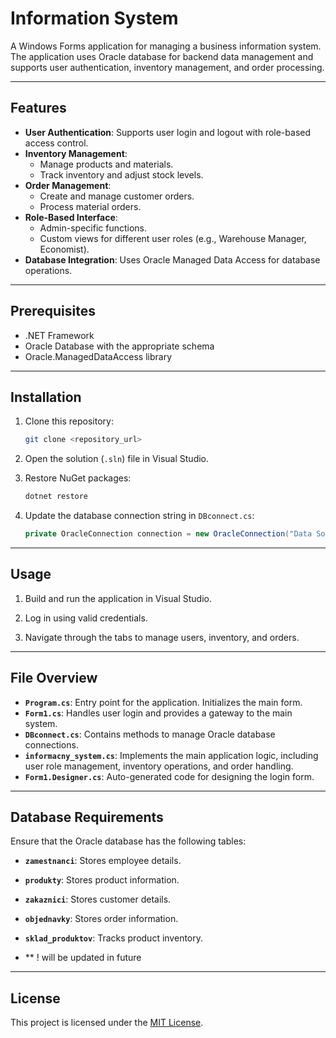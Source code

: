 
# Information System

A Windows Forms application for managing a business information system. The application uses Oracle database for backend data management and supports user authentication, inventory management, and order processing.

---

## Features

- **User Authentication**: Supports user login and logout with role-based access control.
- **Inventory Management**:
  - Manage products and materials.
  - Track inventory and adjust stock levels.
- **Order Management**:
  - Create and manage customer orders.
  - Process material orders.
- **Role-Based Interface**:
  - Admin-specific functions.
  - Custom views for different user roles (e.g., Warehouse Manager, Economist).
- **Database Integration**: Uses Oracle Managed Data Access for database operations.

---

## Prerequisites

- .NET Framework
- Oracle Database with the appropriate schema
- Oracle.ManagedDataAccess library

---

## Installation

1. Clone this repository:
   ```bash
   git clone <repository_url>
   ```

2. Open the solution (`.sln`) file in Visual Studio.

3. Restore NuGet packages:
   ```bash
   dotnet restore
   ```

4. Update the database connection string in `DBconnect.cs`:
   ```csharp
   private OracleConnection connection = new OracleConnection("Data Source = (DESCRIPTION = (ADDRESS = (PROTOCOL = TCP)(HOST = YOUR_HOST)(PORT = YOUR_PORT))(CONNECT_DATA = (SID = YOUR_SID))); User Id = YOUR_USER; Password=YOUR_PASSWORD");
   ```

---

## Usage

1. Build and run the application in Visual Studio.

2. Log in using valid credentials.

3. Navigate through the tabs to manage users, inventory, and orders.

---

## File Overview

- **`Program.cs`**: Entry point for the application. Initializes the main form.
- **`Form1.cs`**: Handles user login and provides a gateway to the main system.
- **`DBconnect.cs`**: Contains methods to manage Oracle database connections.
- **`informacny_system.cs`**: Implements the main application logic, including user role management, inventory operations, and order handling.
- **`Form1.Designer.cs`**: Auto-generated code for designing the login form.

---

## Database Requirements

Ensure that the Oracle database has the following tables:
- **`zamestnanci`**: Stores employee details.
- **`produkty`**: Stores product information.
- **`zakaznici`**: Stores customer details.
- **`objednavky`**: Stores order information.
- **`sklad_produktov`**: Tracks product inventory.

 - ** ! will be updated in future
---

## License

This project is licensed under the [MIT License](LICENSE).
